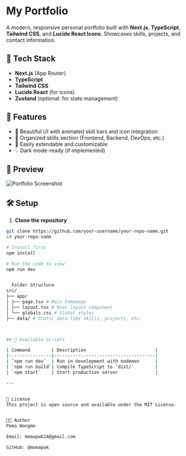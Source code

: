 # My Portfolio

A modern, responsive personal portfolio built with **Next.js**, **TypeScript**, **Tailwind CSS**, and **Lucide React Icons**. Showcases skills, projects, and contact information.

## 🚀 Tech Stack

- **Next.js** (App Router)
- **TypeScript**
- **Tailwind CSS**
- **Lucide React** (for icons)
- **Zustand** (optional: for state management)

## 📁 Features

- 🎨 Beautiful UI with animated skill bars and icon integration
- 🧠 Organized skills section (Frontend, Backend, DevOps, etc.)
- 🧰 Easily extendable and customizable
- 💡 Dark mode-ready (if implemented)

## 📸 Preview

![Portfolio Screenshot](./public/screenshot.png)

## 🛠️ Setup

1. **Clone the repository**

```bash
git clone https://github.com/your-username/your-repo-name.git
cd your-repo-name

# Install first
npm install

# Run the code to view
npm run dev


  Folder Structure  
src/
├── app/
│ ├── page.tsx # Main homepage
│ ├── layout.tsx # Root layout component
│ └── globals.css # Global styles
├── data/ # Static data like skills, projects, etc.



## 📜 Available Scripts

| Command        | Description                          |
|----------------|--------------------------------------|
| `npm run dev`  | Run in development with nodemon      |
| `npm run build`| Compile TypeScript to `dist/`        |
| `npm start`    | Start production server              |

---


📄 License
This project is open source and available under the MIT License.


🧑‍💻 Author
Pema Wangmo

Email: momapwk24@gmail.com

GitHub: @momapwk

